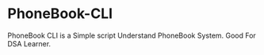 # PhoneBook-CLI
PhoneBook CLI is a Simple script Understand PhoneBook System. Good For DSA Learner. 
